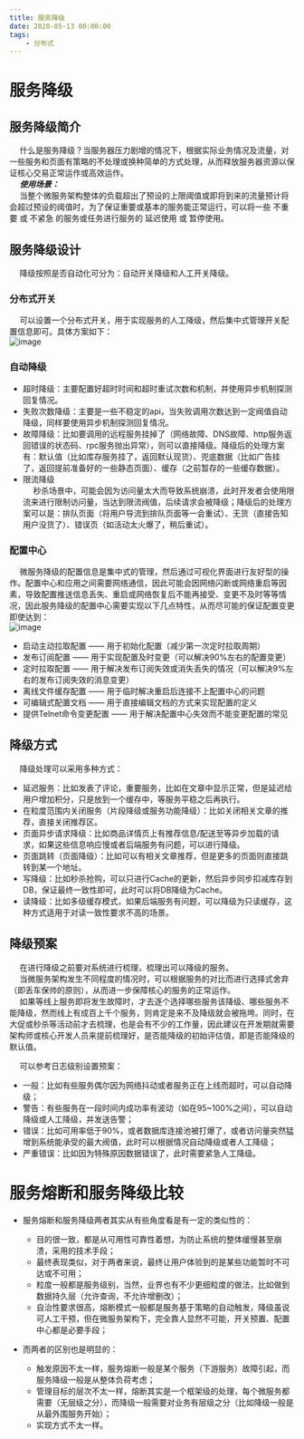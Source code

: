 ```yaml
---
title: 服务降级
date: 2020-05-13 00:00:00
tags:
    - 分布式
---
```


# 服务降级  
## 服务降级简介  
&emsp; 什么是服务降级？当服务器压力剧增的情况下，根据实际业务情况及流量，对一些服务和页面有策略的不处理或换种简单的方式处理，从而释放服务器资源以保证核心交易正常运作或高效运作。  
&emsp; ***使用场景：***  
&emsp; 当整个微服务架构整体的负载超出了预设的上限阈值或即将到来的流量预计将会超过预设的阈值时，为了保证重要或基本的服务能正常运行，可以将一些 不重要 或 不紧急 的服务或任务进行服务的 延迟使用 或 暂停使用。  

## 服务降级设计    
&emsp; 降级按照是否自动化可分为：自动开关降级和人工开关降级。  

### 分布式开关  
&emsp; 可以设置一个分布式开关，用于实现服务的人工降级，然后集中式管理开关配置信息即可。具体方案如下：  
![image](https://gitee.com/wt1814/pic-host/raw/master/images/microService/problems/problem-34.png)  

### 自动降级  

* 超时降级：主要配置好超时时间和超时重试次数和机制，并使用异步机制探测回复情况。  
* 失败次数降级：主要是一些不稳定的api，当失败调用次数达到一定阀值自动降级，同样要使用异步机制探测回复情况。  
* 故障降级：比如要调用的远程服务挂掉了（网络故障、DNS故障、http服务返回错误的状态码、rpc服务抛出异常），则可以直接降级。降级后的处理方案有：默认值（比如库存服务挂了，返回默认现货）、兜底数据（比如广告挂了，返回提前准备好的一些静态页面）、缓存（之前暂存的一些缓存数据）。  
* 限流降级  
&emsp; 秒杀场景中，可能会因为访问量太大而导致系统崩溃，此时开发者会使用限流来进行限制访问量，当达到限流阀值，后续请求会被降级；降级后的处理方案可以是：排队页面（将用户导流到排队页面等一会重试）、无货（直接告知用户没货了）、错误页（如活动太火爆了，稍后重试）。  

### 配置中心  
&emsp; 微服务降级的配置信息是集中式的管理，然后通过可视化界面进行友好型的操作。配置中心和应用之间需要网络通信，因此可能会因网络闪断或网络重启等因素，导致配置推送信息丢失、重启或网络恢复后不能再接受、变更不及时等等情况，因此服务降级的配置中心需要实现以下几点特性，从而尽可能的保证配置变更即使达到：    
![image](https://gitee.com/wt1814/pic-host/raw/master/images/microService/problems/problem-35.png)  

* 启动主动拉取配置 —— 用于初始化配置（减少第一次定时拉取周期）  
* 发布订阅配置 —— 用于实现配置及时变更（可以解决90%左右的配置变更）  
* 定时拉取配置 —— 用于解决发布订阅失效或消失丢失的情况（可以解决9%左右的发布订阅失效的消息变更）  
* 离线文件缓存配置 —— 用于临时解决重启后连接不上配置中心的问题  
* 可编辑式配置文档 —— 用于直接编辑文档的方式来实现配置的定义  
* 提供Telnet命令变更配置 —— 用于解决配置中心失效而不能变更配置的常见  

## 降级方式  
&emsp; 降级处理可以采用多种方式：  

* 延迟服务：比如发表了评论，重要服务，比如在文章中显示正常，但是延迟给用户增加积分，只是放到一个缓存中，等服务平稳之后再执行。  
* 在粒度范围内关闭服务（片段降级或服务功能降级）：比如关闭相关文章的推荐，直接关闭推荐区。  
* 页面异步请求降级：比如商品详情页上有推荐信息/配送至等异步加载的请求，如果这些信息响应慢或者后端服务有问题，可以进行降级。  
* 页面跳转（页面降级）：比如可以有相关文章推荐，但是更多的页面则直接跳转到某一个地址。  
* 写降级：比如秒杀抢购，可以只进行Cache的更新，然后异步同步扣减库存到DB，保证最终一致性即可，此时可以将DB降级为Cache。  
* 读降级：比如多级缓存模式，如果后端服务有问题，可以降级为只读缓存，这种方式适用于对读一致性要求不高的场景。  

## 降级预案  
&emsp; 在进行降级之前要对系统进行梳理，梳理出可以降级的服务。  
&emsp; 当微服务架构发生不同程度的情况时，可以根据服务的对比而进行选择式舍弃（即丢车保帅的原则），从而进一步保障核心的服务的正常运作。  
&emsp; 如果等线上服务即将发生故障时，才去逐个选择哪些服务该降级、哪些服务不能降级，然而线上有成百上千个服务，则肯定是来不及降级就会被拖垮。同时，在大促或秒杀等活动前才去梳理，也是会有不少的工作量，因此建议在开发期就需要架构师或核心开发人员来提前梳理好，是否能降级的初始评估值，即是否能降级的默认值。  
<!-- 为了便于批量操作微服务架构中服务的降级，可以从全局的角度来建立服务重要程度的评估模型，如果有条件的话，建议可以使用 层次分析法（The analytic hierarchy process，简称AHP） 的数学建模模型（或其它模型）来进行定性和定量的评估，而层次分析法的基本思路是人对一个复杂的决策问题的思维和判断过程大体上是一样的。  -->
&emsp; 可以参考日志级别设置预案：  

* 一般：比如有些服务偶尔因为网络抖动或者服务正在上线而超时，可以自动降级；  
* 警告：有些服务在一段时间内成功率有波动（如在95~100%之间），可以自动降级或人工降级，并发送告警；  
* 错误：比如可用率低于90%，或者数据库连接池被打爆了，或者访问量突然猛增到系统能承受的最大阀值，此时可以根据情况自动降级或者人工降级；  
* 严重错误：比如因为特殊原因数据错误了，此时需要紧急人工降级。  

# 服务熔断和服务降级比较  
* 服务熔断和服务降级两者其实从有些角度看是有一定的类似性的：  
    * 目的很一致，都是从可用性可靠性着想，为防止系统的整体缓慢甚至崩溃，采用的技术手段；
    * 最终表现类似，对于两者来说，最终让用户体验到的是某些功能暂时不可达或不可用；
    * 粒度一般都是服务级别，当然，业界也有不少更细粒度的做法，比如做到数据持久层（允许查询，不允许增删改）；
    * 自治性要求很高，熔断模式一般都是服务基于策略的自动触发，降级虽说可人工干预，但在微服务架构下，完全靠人显然不可能，开关预置、配置中心都是必要手段；

* 而两者的区别也是明显的：
    * 触发原因不太一样，服务熔断一般是某个服务（下游服务）故障引起，而服务降级一般是从整体负荷考虑；
    * 管理目标的层次不太一样，熔断其实是一个框架级的处理，每个微服务都需要（无层级之分），而降级一般需要对业务有层级之分（比如降级一般是从最外围服务开始）；
    * 实现方式不太一样。




